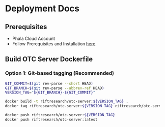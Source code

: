 # Deployment Docs

## Prerequisites

- Phala Cloud Account
- Follow Prerequisites and Installation [here](https://docs.phala.network/phala-cloud/phala-cloud-user-guides/advanced-deployment-options/start-from-cloud-cli)

## Build OTC Server Dockerfile

### Option 1: Git-based tagging (Recommended)
```bash
GIT_COMMIT=$(git rev-parse --short HEAD)
GIT_BRANCH=$(git rev-parse --abbrev-ref HEAD)
VERSION_TAG="${GIT_BRANCH}-${GIT_COMMIT}"

docker build -t riftresearch/otc-server:${VERSION_TAG} .
docker tag riftresearch/otc-server:${VERSION_TAG} riftresearch/otc-server:latest

docker push riftresearch/otc-server:${VERSION_TAG}
docker push riftresearch/otc-server:latest
```
